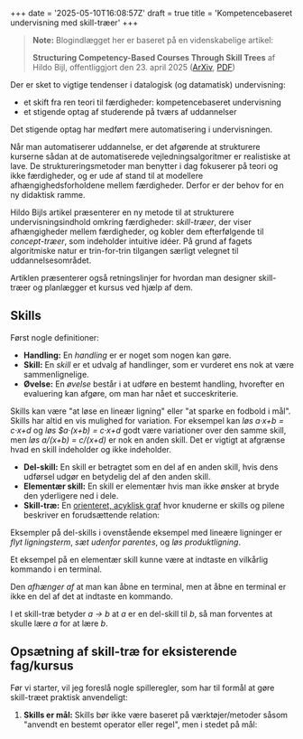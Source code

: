+++
date = '2025-05-10T16:08:57Z'
draft = true
title = 'Kompetencebaseret undervisning med skill-træer'
+++

> **Note:** Blogindlægget her er baseret på en videnskabelige artikel:
>
> **Structuring Competency-Based Courses Through Skill Trees** af Hildo Bijl, offentliggjort den 23. april 2025 ([ArXiv][hildo-bijl-arxiv], [PDF][hildo-bijl-pdf])

[hildo-bijl-arxiv]: https://arxiv.org/abs/2504.16966
[hildo-bijl-pdf]: https://arxiv.org/pdf/2504.16966

Der er sket to vigtige tendenser i datalogisk (og datamatisk) undervisning:

- et skift fra ren teori til færdigheder: kompetencebaseret undervisning
- et stigende optag af studerende på tværs af uddannelser

Det stigende optag har medført mere automatisering i undervisningen.

Når man automatiserer uddannelse, er det afgørende at strukturere kurserne sådan at de automatiserede vejledningsalgoritmer er realistiske at lave. De struktureringsmetoder man benytter i dag fokuserer på teori og ikke færdigheder, og er ude af stand til at modellere afhængighedsforholdene mellem færdigheder. Derfor er der behov for en ny didaktisk ramme.

Hildo Bijls artikel præsenterer en ny metode til at strukturere undervisningsindhold omkring færdigheder: *skill-træer*, der viser afhængigheder mellem færdigheder, og kobler dem efterfølgende til *concept-træer*, som indeholder intuitive idéer. På grund af fagets algoritmiske natur er trin-for-trin tilgangen særligt velegnet til uddannelsesområdet.

Artiklen præsenterer også retningslinjer for hvordan man designer skill-træer og planlægger et kursus ved hjælp af dem.

## Skills

Først nogle definitioner:

- **Handling:** En *handling* er er noget som nogen kan gøre.
- **Skill:** En *skill* er et udvalg af handlinger, som er vurderet ens nok at være sammenlignelige.
- **Øvelse:** En *øvelse* består i at udføre en bestemt handling, hvorefter en evaluering kan afgøre, om man har nået et succeskriterie.

Skills kan være "at løse en lineær ligning" eller "at sparke en fodbold i mål". Skills har altid en vis mulighed for variation. For eksempel kan *løs a·x+b = c·x+d* og *løs $a·(x+b) = c·x+d* godt være variationer over den samme skill, men *løs a/(x+b) = c/(x+d)* er nok en anden skill. Det er vigtigt at afgrænse hvad en skill indeholder og ikke indeholder.

- **Del-skill:** En skill er betragtet som en del af en anden skill, hvis dens udførsel udgør en betydelig del af den anden skill.
- **Elementær skill:** En skill er elementær hvis man ikke ønsker at bryde den yderligere ned i dele.
- **Skill-træ:** En [orienteret, acyklisk graf][dag-wiki] hvor knuderne er skills og pilene beskriver en forudsættende relation:

[dag-wiki]: https://en.wikipedia.org/wiki/Directed_acyclic_graph

Eksempler på del-skills i ovenstående eksempel med lineære ligninger er *flyt ligningsterm*, *sæt udenfor parentes*, og *løs produktligning*.

Et eksempel på en elementær skill kunne være at indtaste en vilkårlig kommando i en terminal.

Den *afhænger af* at man kan åbne en terminal, men at åbne en terminal er ikke en del af det at indtaste en kommando.

I et skill-træ betyder *a → b* at *a* er en del-skill til *b*, så man forventes at skulle lære *a* for at lære *b*.

## Opsætning af skill-træ for eksisterende fag/kursus

Før vi starter, vil jeg foreslå nogle spilleregler, som har til formål at gøre skill-træet praktisk anvendeligt:

1. **Skills er mål:** Skills bør ikke være baseret på værktøjer/metoder såsom "anvendt en bestemt operator eller regel", men i stedet på mål:
